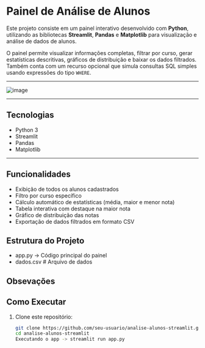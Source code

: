 #  Painel de Análise de Alunos

Este projeto consiste em um painel interativo desenvolvido com **Python**, utilizando as bibliotecas **Streamlit**, **Pandas** e **Matplotlib** para visualização e análise de dados de alunos.

O painel permite visualizar informações completas, filtrar por curso, gerar estatísticas descritivas, gráficos de distribuição e baixar os dados filtrados. Também conta com um recurso opcional que simula consultas SQL simples usando expressões do tipo `WHERE`.

---

![image](https://github.com/user-attachments/assets/557f7e80-b335-4962-804e-d7ee62ee67f2)

---

## Tecnologias

- Python 3
- Streamlit
- Pandas
- Matplotlib

---

## Funcionalidades

- Exibição de todos os alunos cadastrados
- Filtro por curso específico
- Cálculo automático de estatísticas (média, maior e menor nota)
- Tabela interativa com destaque na maior nota
- Gráfico de distribuição das notas
- Exportação de dados filtrados em formato CSV

## Estrutura do Projeto
- app.py -> Código principal do painel
- dados.csv # Arquivo de dados

## Obsevações

##  Como Executar

1. Clone este repositório:

   ```bash
   git clone https://github.com/seu-usuario/analise-alunos-streamlit.git
   cd analise-alunos-streamlit
   Executando o app -> streamlit run app.py
   ```
   
    

